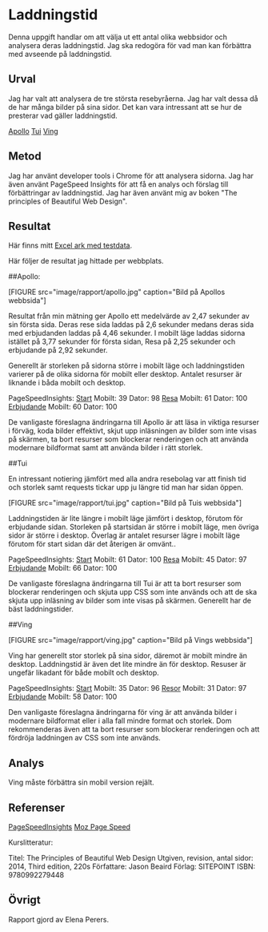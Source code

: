 ---
---
Laddningstid
=========================

Denna uppgift handlar om att välja ut ett antal olika webbsidor och analysera deras laddningstid. Jag ska redogöra för vad man kan förbättra med avseende på laddningstid.

Urval
-----------------------

Jag har valt att analysera de tre största resebyråerna. Jag har valt dessa då de har många bilder på sina sidor. Det kan vara intressant att se hur de presterar vad gäller laddningstid.

[Apollo](https://www.apollo.se/)
[Tui](https://www.tui.se/)
[Ving](https://www.ving.se/)

Metod
-----------------------

Jag har använt developer tools i Chrome för att analysera sidorna. Jag har även använt PageSpeed Insights för att få en analys och förslag till förbättringar av laddningstid. Jag har även använt mig av boken "The principles of Beautiful Web Design".

Resultat
-----------------------
Här finns mitt [Excel ark med testdata](https://1drv.ms/x/s!Aojs1_-BoQ6wh_YfnXCbm6dzy9hh-A).

Här följer de resultat jag hittade per webbplats.

##Apollo:

[FIGURE src="image/rapport/apollo.jpg" caption="Bild på Apollos webbsida"]

Resultat från min mätning ger Apollo ett medelvärde av 2,47 sekunder av sin första sida. Deras rese sida laddas på 2,6 sekunder medans deras sida med erbjudanden laddas på 4,46 sekunder.
I mobilt läge laddas sidorna istället på 3,77 sekunder för första sidan, Resa på 2,25 sekunder och erbjudande på 2,92 sekunder.

Generellt är storleken på sidorna större i mobilt läge och laddningstiden varierer på de olika sidorna för mobilt eller desktop. Antalet resurser är liknande i båda mobilt och desktop.

PageSpeedInsights:
[Start](https://www.apollo.se) Mobilt: 39 Dator: 98
[Resa](https://www.apollo.se/resa) Mobilt: 61 Dator: 100
[Erbjudande](https://www.apollo.se/erbjudanden) Mobilt: 60 Dator: 100

De vanligaste föreslagna ändringarna till Apollo är att läsa in viktiga resurser i förväg, koda bilder effektivt, skjut upp inläsningen av bilder som inte visas på skärmen, ta bort resurser som blockerar renderingen och att använda modernare bildformat samt att använda bilder i rätt storlek.

##Tui

En intressant notiering jämfört med alla andra resebolag var att finish tid och storlek samt requests tickar upp ju längre tid man har sidan öppen.

[FIGURE src="image/rapport/tui.jpg" caption="Bild på Tuis webbsida"]

Laddningstiden är lite längre i mobilt läge jämfört i desktop, förutom för erbjudande sidan. Storleken på startsidan är större i mobilt läge, men övriga sidor är större i desktop. Överlag är antalet resurser lägre i mobilt läge förutom för start sidan där det återigen är omvänt..

PageSpeedInsights:
[Start](https://www.tui.se/) Mobilt: 61 Dator: 100
[Resa](https://www.tui.se/resa) Mobilt: 45 Dator: 97
[Erbjudande](https://www.tui.se/erbjudanden) Mobilt: 66 Dator: 100

De vanligaste föreslagna ändringarna till Tui är att ta bort resurser som blockerar renderingen och skjuta upp CSS som inte används och att de ska skjuta upp inläsning av bilder som inte visas på skärmen. Generellt har de bäst laddningstider.

##Ving

[FIGURE src="image/rapport/ving.jpg" caption="Bild på Vings webbsida"]

Ving har generellt stor storlek på sina sidor, däremot är mobilt mindre än desktop. Laddningstid är även det lite mindre än för desktop. Resuser är ungefär likadant för både mobilt och desktop.

PageSpeedInsights:
[Start](https://www.ving.se/) Mobilt: 35 Dator: 96
[Resor](https://www.ving.se/resor) Mobilt: 31 Dator: 97
[Erbjudande](https://www.ving.se/erbjudanden) Mobilt: 58 Dator: 100

Den vanligaste föreslagna ändringarna för ving är att använda bilder i modernare bildformat eller i alla fall mindre format och storlek. Dom rekommenderas även att ta bort resurser som blockerar renderingen och att fördröja laddningen av CSS som inte används.

Analys
-----------------------

Ving måste förbättra sin mobil version rejält.

Referenser
-----------------------

[PageSpeedInsights](https://developers.google.com/speed/pagespeed/insights/)
[Moz Page Speed](https://moz.com/learn/seo/page-speed)

Kurslitteratur:

Titel: The Principles of Beautiful Web Design
Utgiven, revision, antal sidor: 2014, Third edition, 220s
Författare: Jason Beaird
Förlag: SITEPOINT
ISBN: 9780992279448

Övrigt
-----------------------

Rapport gjord av Elena Perers.
